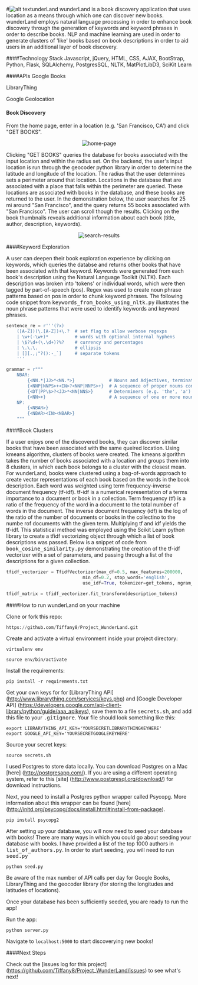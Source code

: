 #![alt text](https://github.com/Tiffany8/Project_WunderLand/blob/master/static/img/wunderland_logo.png "Logo")underLand
wunderLand is a book discovery application that uses location as a means through which one can discover new books.
wunderLand employs natural language processing in order to enhance book discovery through the generation of keywords and keyword phrases in order to describe books.  NLP and machine learning are used in order to generate clusters of 'like' books based on book descriptions in order to aid users in an additional layer of book discovery.

####Technology Stack
Javascript, jQuery, HTML, CSS, AJAX, BootStrap, Python, Flask, SQLAlchemy, PostgresSQL, NLTK, MatPlotLibD3, SciKit Learn

####APIs
Google Books

LibraryThing 

Google Geolocation 

#### Book Discovery

From the home page, enter in a location (e.g. 'San Francisco, CA') and click "GET BOOKS".  

<p align='center'>
	<img align='center' src='https://github.com/Tiffany8/Project_WunderLand/blob/master/static/img/home-page.png' alt='home-page'>
</p>

Clicking "GET BOOKS" queries the database for books associated with the input location and within the radius set.  On the backend, the user's input location is run through the geocoder python library in order to determine the latitude and longitude of the location.  The radius that the user determines sets a perimeter around that location.  Locations in the database that are associated with a place that falls within the perimeter are queried.  These locations are associated with books in the database, and these books are returned to the user.  In the demonstration below, the user searches for 25 mi around "San Francisco", and the query returns 55 books associated with "San Francisco".  The user can scroll though the results.  Clicking on the book thumbnails reveals additional information about each book (title, author, description, keywords).

<p align='center'>
	<img align='center' src='http://g.recordit.co/9BZcmZe7wQ.gif' alt='search-results'>
</p>



####Keyword Exploration

A user can deepen their book exploration experience by clicking on keywords, which queries the databse and returns other books that have been associated with that keyword.  Keywords were generated from each book's description using the Natural Language Toolkit (NLTK).  Each description was broken into 'tokens' or individual words, which were then tagged by part-of-speech (pos).  Regex was used to create noun phrase patterns based on pos in order to chunk keyword phrases.  The following code snippet from <kbd>keywords_from_books_using_nltk.py</kbd> illustrates the noun phrase patterns that were used to identify keywords and keyword phrases.

```python
sentence_re = r'''(?x)
    ([A-Z])(\.[A-Z])+\.?  # set flag to allow verbose regexps
    | \w+(-\w+)*          # words with optional internal hyphens
    | \$?\d+(\.\d+)?%?    # currency and percentages
    | \.\.\.              # ellipsis
    | [][.,;"?():-_`]     # separate tokens
    '''

grammar = r"""
    NBAR:
        {<NN.*|JJ>*<NN.*>}             # Nouns and Adjectives, terminated with Nouns
        {<NNP|NNPS>+<IN>?<NNP|NNPS>+}  # A sequence of proper nouns connected with zero or more prepositions
        {<DT|PP\$>?<JJ>*<NN|NNS>}      # Determiners (e.g. 'the', 'a') or possessive, followed by one or more adjective 
        {<NN>+}                        # A sequence of one or more nouns
    NP:
        {<NBAR>}
        {<NBAR><IN><NBAR>}  
    """
```

####Book Clusters

If a user enjoys one of the discovered books, they can discover similar books that have been associated with the same queired location.  Using kmeans algorithm, clusters of books were created.  The kmeans algorithm takes the number of books associated with a location and groups them into 8 clusters, in which each book belongs to a cluster with the closest mean.  For wunderLand, books were clustered using a bag-of-words approach to create vector representations of each book based on the words in the book description.  Each word was weighted using term frequency-inverse document frequency (tf-idf).  tf-idf is a numerical representation of a terms importance to a document or book in a collection.  Term frequency (tf) is a ratio of the frequency of the word in a document to the total number of words in the document.  The inverse document frequency (idf) is the log of the ratio of the number of documents or books in the collectino to the numbe rof documents with the given term.  Multiplying tf and idf yields the tf-idf.  This statistical method was employed using the Scikit Learn python library to create a tfidf vectorizing object through which a list of book descriptions was passed.  Below is a snippet of code from <kbd> book_cosine_similarity.py</kbd> demonstrating the creation of the tf-idf vectorizer with a set of parameters, and passing through a list of the descriptions for a given collection.

```python
tfidf_vectorizer = TfidfVectorizer(max_df=0.5, max_features=200000,
                             min_df=0.2, stop_words='english',
                             use_idf=True, tokenizer=get_tokens, ngram_range=(1,3))

tfidf_matrix = tfidf_vectorizer.fit_transform(description_tokens)
``` 


####How to run wunderLand on your machine

Clone or fork this repo:

```python
https://github.com/Tiffany8/Project_WunderLand.git
```

Create and activate a virtual environment inside your project directory:

```
virtualenv env

source env/bin/activate
```

Install the requirements:

```
pip install -r requirements.txt
```

Get your own keys for for [LibraryThing API] (http://www.librarything.com/services/keys.php) and [Google Developer API] (https://developers.google.com/api-client-library/python/guide/aaa_apikeys), save them to a file <kbd>secrets.sh</kbd>, and add this file to your <kbd>.gitignore</kbd>.  Your file should look something like this:

```
export LIBRARYTHING_API_KEY='YOURSECRETLIBRARYTHINGKEYHERE'
export GOOGLE_API_KEY='YOURSECRETGOOGLEKEYHERE'
```

Source your secret keys:

```
source secrets.sh
```


I used Postgres to store data locally.  You can download Postgres on a Mac [here] (http://postgresapp.com/).  If you are using a different operating system, refer to this [site] (http://www.postgresql.org/download/) for download instructions.


Next, you need to install a Postgres python wrapper called Psycopg.  More information about this wrapper can be found [here] (http://initd.org/psycopg/docs/install.html#install-from-package).  

```
pip install psycopg2
```


After setting up your database, you will now need to seed your database with books!  There are many ways in which you could go about seeding your database with books.  I have provided a list of the top 1000 authors in <kbd>list_of_authors.py</kbd>.  In order to start seeding, you will need to run <kbd>seed.py</kbd>

```
python seed.py
```


Be aware of the max number of API calls per day for Google Books, LibraryThing and the geocoder library (for storing the longitudes and latitudes of locations).


Once your database has been sufficiently seeded, you are ready to run the app!


Run the app:

```
python server.py
```


Navigate to `localhost:5000` to start discoverying new books!


####Next Steps

Check out the [issues log for this project] (https://github.com/Tiffany8/Project_WunderLand/issues) to see what's next!

